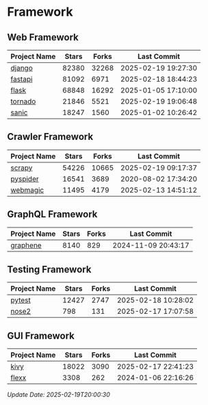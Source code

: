 # Framework

## Web Framework
| Project Name | Stars | Forks | Last Commit |
| ------------ | ----- | ----- | ----------- |
| [django](https://github.com/django/django) | 82380 | 32268 | 2025-02-19 19:27:30 |
| [fastapi](https://github.com/fastapi/fastapi) | 81092 | 6971 | 2025-02-18 18:44:23 |
| [flask](https://github.com/pallets/flask) | 68848 | 16292 | 2025-01-05 17:10:00 |
| [tornado](https://github.com/tornadoweb/tornado) | 21846 | 5521 | 2025-02-19 19:06:48 |
| [sanic](https://github.com/sanic-org/sanic) | 18247 | 1560 | 2025-01-02 10:26:42 |

## Crawler Framework
| Project Name | Stars | Forks | Last Commit |
| ------------ | ----- | ----- | ----------- |
| [scrapy](https://github.com/scrapy/scrapy) | 54226 | 10665 | 2025-02-19 09:17:37 |
| [pyspider](https://github.com/binux/pyspider) | 16541 | 3689 | 2020-08-02 17:34:20 |
| [webmagic](https://github.com/code4craft/webmagic) | 11495 | 4179 | 2025-02-13 14:51:12 |

## GraphQL Framework
| Project Name | Stars | Forks | Last Commit |
| ------------ | ----- | ----- | ----------- |
| [graphene](https://github.com/graphql-python/graphene) | 8140 | 829 | 2024-11-09 20:43:17 |

## Testing Framework
| Project Name | Stars | Forks | Last Commit |
| ------------ | ----- | ----- | ----------- |
| [pytest](https://github.com/pytest-dev/pytest) | 12427 | 2747 | 2025-02-18 10:28:02 |
| [nose2](https://github.com/nose-devs/nose2) | 798 | 131 | 2025-02-17 17:07:58 |

## GUI Framework
| Project Name | Stars | Forks | Last Commit |
| ------------ | ----- | ----- | ----------- |
| [kivy](https://github.com/kivy/kivy) | 18022 | 3090 | 2025-02-17 22:41:23 |
| [flexx](https://github.com/flexxui/flexx) | 3308 | 262 | 2024-01-06 22:16:26 |

*Update Date: 2025-02-19T20:00:30*